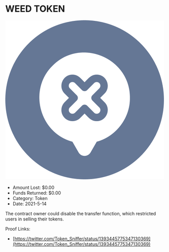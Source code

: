 # WEED TOKEN
![WEED TOKEN](/rektimages/WEED-TOKEN.png)
- Amount Lost: $0.00
- Funds Returned: $0.00
- Category: Token
- Date: 2021-5-14

The contract owner could disable the transfer function, which restricted users in selling their tokens.  
  



Proof Links:
- [https://twitter.com/Token_Sniffer/status/1393445775347130369](https://twitter.com/Token_Sniffer/status/1393445775347130369)


